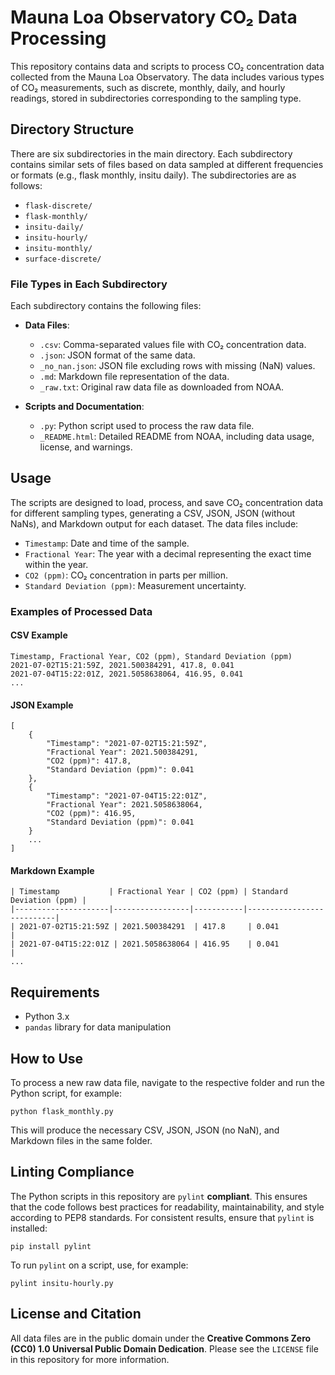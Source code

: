 # Mauna Loa Observatory CO₂ Data Processing

This repository contains data and scripts to process CO₂ concentration data collected from the Mauna Loa Observatory. The data includes various types of CO₂ measurements, such as discrete, monthly, daily, and hourly readings, stored in subdirectories corresponding to the sampling type.

## Directory Structure

There are six subdirectories in the main directory. Each subdirectory contains similar sets of files based on data sampled at different frequencies or formats (e.g., flask monthly, insitu daily). The subdirectories are as follows:

- `flask-discrete/`
- `flask-monthly/`
- `insitu-daily/`
- `insitu-hourly/`
- `insitu-monthly/`
- `surface-discrete/`

### File Types in Each Subdirectory

Each subdirectory contains the following files:
- **Data Files**:
  - `.csv`: Comma-separated values file with CO₂ concentration data.
  - `.json`: JSON format of the same data.
  - `_no_nan.json`: JSON file excluding rows with missing (NaN) values.
  - `.md`: Markdown file representation of the data.
  - `_raw.txt`: Original raw data file as downloaded from NOAA.

- **Scripts and Documentation**:
  - `.py`: Python script used to process the raw data file.
  - `_README.html`: Detailed README from NOAA, including data usage, license, and warnings.

## Usage

The scripts are designed to load, process, and save CO₂ concentration data for different sampling types, generating a CSV, JSON, JSON (without NaNs), and Markdown output for each dataset. The data files include:

- `Timestamp`: Date and time of the sample.
- `Fractional Year`: The year with a decimal representing the exact time within the year.
- `CO2 (ppm)`: CO₂ concentration in parts per million.
- `Standard Deviation (ppm)`: Measurement uncertainty.

### Examples of Processed Data

#### CSV Example

```csv
Timestamp, Fractional Year, CO2 (ppm), Standard Deviation (ppm)
2021-07-02T15:21:59Z, 2021.500384291, 417.8, 0.041
2021-07-04T15:22:01Z, 2021.5058638064, 416.95, 0.041
...

```

#### JSON Example

```
[
    {
        "Timestamp": "2021-07-02T15:21:59Z",
        "Fractional Year": 2021.500384291,
        "CO2 (ppm)": 417.8,
        "Standard Deviation (ppm)": 0.041
    },
    {
        "Timestamp": "2021-07-04T15:22:01Z",
        "Fractional Year": 2021.5058638064,
        "CO2 (ppm)": 416.95,
        "Standard Deviation (ppm)": 0.041
    }
    ...
]
```

#### Markdown Example

```
| Timestamp           | Fractional Year | CO2 (ppm) | Standard Deviation (ppm) |
|---------------------|-----------------|-----------|---------------------------|
| 2021-07-02T15:21:59Z | 2021.500384291  | 417.8     | 0.041                     |
| 2021-07-04T15:22:01Z | 2021.5058638064 | 416.95    | 0.041                     |
...
```

## Requirements

- Python 3.x
- `pandas` library for data manipulation

## How to Use
To process a new raw data file, navigate to the respective folder and run the Python script, for example:

```python flask_monthly.py```

This will produce the necessary CSV, JSON, JSON (no NaN), and Markdown files in the same folder.

## Linting Compliance
The Python scripts in this repository are `pylint` **compliant**. This ensures that the code follows best practices for readability,
maintainability, and style according to PEP8 standards. For consistent results, ensure that `pylint` is installed:

```pip install pylint```

To run `pylint` on a script, use, for example:

```pylint insitu-hourly.py```

## License and Citation
All data files are in the public domain under the **Creative Commons Zero (CC0) 1.0 Universal Public Domain Dedication**. Please see the `LICENSE` file in this repository for more information.

